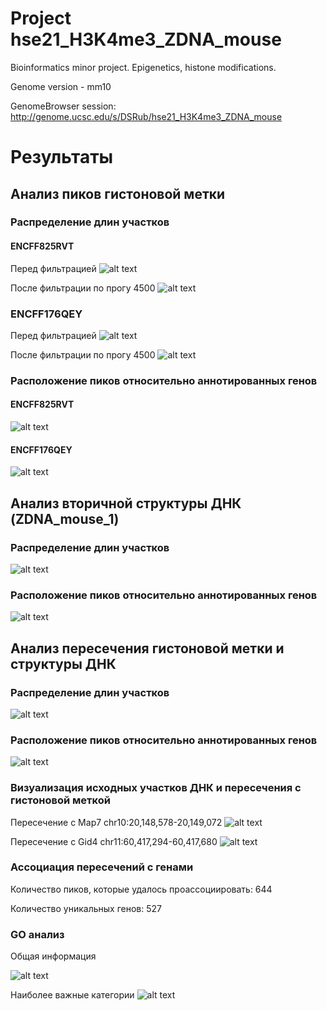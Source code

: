 # Project hse21_H3K4me3_ZDNA_mouse

Bioinformatics minor project. Epigenetics, histone modifications.

Genome version - mm10

GenomeBrowser session: http://genome.ucsc.edu/s/DSRub/hse21_H3K4me3_ZDNA_mouse

# Результаты
## Анализ пиков гистоновой метки
### Распределение длин участков
#### ENCFF825RVT
Перед фильтрацией
![alt text](https://github.com/dimarub2000/hse21_H3K4me3_ZDNA_mouse/blob/main/images2png/filter_peaks.H3K4me3_MEL.ENCFF825RVT.mm10.init.hist.pdf.png-1.png)

После фильтрации по прогу 4500
![alt text](https://github.com/dimarub2000/hse21_H3K4me3_ZDNA_mouse/blob/main/images2png/filter_peaks.H3K4me3_MEL.ENCFF825RVT.mm10.filtered.hist.pdf.png-1.png)

### ENCFF176QEY
Перед фильтрацией
![alt text](https://github.com/dimarub2000/hse21_H3K4me3_ZDNA_mouse/blob/main/images2png/filter_peaks.H3K4me3_MEL.ENCFF176QEY.mm10.init.hist.pdf.png-1.png)

После фильтрации по прогу 4500
![alt text](https://github.com/dimarub2000/hse21_H3K4me3_ZDNA_mouse/blob/main/images2png/filter_peaks.H3K4me3_MEL.ENCFF176QEY.mm10.filtered.hist.pdf.png-1.png)

### Расположение пиков относительно аннотированных генов
#### ENCFF825RVT
![alt text](https://github.com/dimarub2000/hse21_H3K4me3_ZDNA_mouse/blob/main/images2png/chip_seeker.H3K4me3_MEL.ENCFF825RVT.mm10.filtered.plotAnnoPie.pdf.png-1.png)

#### ENCFF176QEY
![alt text](https://github.com/dimarub2000/hse21_H3K4me3_ZDNA_mouse/blob/main/images2png/chip_seeker.H3K4me3_MEL.ENCFF176QEY.mm10.filtered.plotAnnoPie.pdf.png-1.png)

## Анализ вторичной структуры ДНК (ZDNA_mouse_1)
### Распределение длин участков
![alt text](https://github.com/dimarub2000/hse21_H3K4me3_ZDNA_mouse/blob/main/images2png/len_hist.mouseZ-DNA1.pdf.png-1.png)

### Расположение пиков относительно аннотированных генов
![alt text](https://github.com/dimarub2000/hse21_H3K4me3_ZDNA_mouse/blob/main/images2png/chip_seeker.mouseZ-DNA1.plotAnnoPie.pdf.png-1.png)

## Анализ пересечения гистоновой метки и структуры ДНК
### Распределение длин участков
![alt text](https://github.com/dimarub2000/hse21_H3K4me3_ZDNA_mouse/blob/main/images2png/len_hist.H3K4me3_MEL.intersect_with_mouseZ-DNA1.pdf.png-1.png)

### Расположение пиков относительно аннотированных генов
![alt text](https://github.com/dimarub2000/hse21_H3K4me3_ZDNA_mouse/blob/main/images2png/chip_seeker.H3K4me3_MEL.intersect_with_mouseZ-DNA1.plotAnnoPie.pdf.png-1.png)

### Визуализация исходных участков ДНК и пересечения с гистоновой меткой
Пересечение с Map7 chr10:20,148,578-20,149,072
![alt text](https://github.com/dimarub2000/hse21_H3K4me3_ZDNA_mouse/blob/main/images2png/intersect_Map7.png)

Пересечение с Gid4 chr11:60,417,294-60,417,680
![alt text](https://github.com/dimarub2000/hse21_H3K4me3_ZDNA_mouse/blob/main/images2png/intersect_Gid4.png)

### Ассоциация пересечений с генами
Количество пиков, которые удалось проассоциировать: 644

Количество уникальных генов: 527

### GO анализ

Общая информация

![alt text](https://github.com/dimarub2000/hse21_H3K4me3_ZDNA_mouse/blob/main/images2png/pantherdb_GO_analysis_results.png)

Наиболее важные категории
![alt text](https://github.com/dimarub2000/hse21_H3K4me3_ZDNA_mouse/blob/main/images2png/pantherdb_GO_analysis_top.png)
